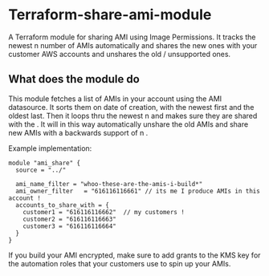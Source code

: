 # Terraform-share-ami-module
A Terraform module for sharing AMI using Image Permissions. It tracks the newest n number of AMIs automatically and shares the new ones with your customer AWS accounts and unshares the old / unsupported ones.


## What does the module do
This module fetches a list of AMIs in your account using the AMI datasource. It sorts them on date of creation, with the newest first and the oldest last.
Then it loops thru the newest n <variable released_ami_number> and makes sure they are shared with the <variable accounts_to_share_with>. It will in this way automatically unshare the old AMIs and share new AMIs with a backwards support of n <variable released_ami_number>.

Example implementation:

```hcl
module "ami_share" {
  source = "../"

  ami_name_filter = "whoo-these-are-the-amis-i-build*"
  ami_owner_filter   = "616116116661" // its me I produce AMIs in this account !
  accounts_to_share_with = {
    customer1 = "616116116662"  // my customers !
    customer2 = "616116116663"
    customer3 = "616116116664"
  }
}
```

If you build your AMI encrypted, make sure to add grants to the KMS key for the automation roles that your customers use to spin up your AMIs.
